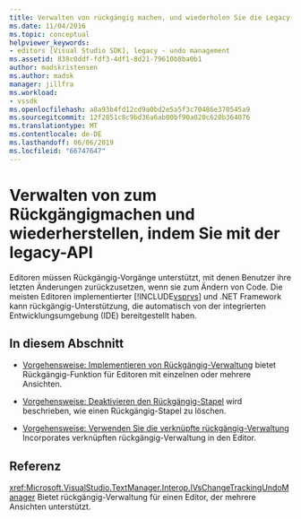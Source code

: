 ```yaml
---
title: Verwalten von rückgängig machen, und wiederholen Sie die Legacy-API mit | Microsoft-Dokumentation
ms.date: 11/04/2016
ms.topic: conceptual
helpviewer_keywords:
- editors [Visual Studio SDK], legacy - undo management
ms.assetid: 838c0ddf-fdf3-4df1-8d21-79610b8ba0b1
author: madskristensen
ms.author: madsk
manager: jillfra
ms.workload:
- vssdk
ms.openlocfilehash: a8a93b4fd12cd9a0bd2e5a5f3c70486e370545a9
ms.sourcegitcommit: 12f2851c8c9bd36a6ab00bf90a020c620b364076
ms.translationtype: MT
ms.contentlocale: de-DE
ms.lasthandoff: 06/06/2019
ms.locfileid: "66747647"
---
```

# <a name="manage-undo-and-redo-by-using-the-legacy-api"></a>Verwalten von zum Rückgängigmachen und wiederherstellen, indem Sie mit der legacy-API
Editoren müssen Rückgängig-Vorgänge unterstützt, mit denen Benutzer ihre letzten Änderungen zurückzusetzen, wenn sie zum Ändern von Code. Die meisten Editoren implementierter [!INCLUDE[vsprvs](../code-quality/includes/vsprvs_md.md)] und .NET Framework kann rückgängig-Unterstützung, die automatisch von der integrierten Entwicklungsumgebung (IDE) bereitgestellt haben.

## <a name="in-this-section"></a>In diesem Abschnitt
- [Vorgehensweise: Implementieren von Rückgängig-Verwaltung](../extensibility/how-to-implement-undo-management.md) bietet Rückgängig-Funktion für Editoren mit einzelnen oder mehrere Ansichten.

- [Vorgehensweise: Deaktivieren den Rückgängig-Stapel](../extensibility/how-to-clear-the-undo-stack.md) wird beschrieben, wie einen Rückgängig-Stapel zu löschen.

- [Vorgehensweise: Verwenden Sie die verknüpfte rückgängig-Verwaltung](../extensibility/how-to-use-linked-undo-management.md) Incorporates verknüpften rückgängig-Verwaltung in den Editor.

## <a name="reference"></a>Referenz
 <xref:Microsoft.VisualStudio.TextManager.Interop.IVsChangeTrackingUndoManager> Bietet rückgängig-Verwaltung für einen Editor, der mehrere Ansichten unterstützt.
